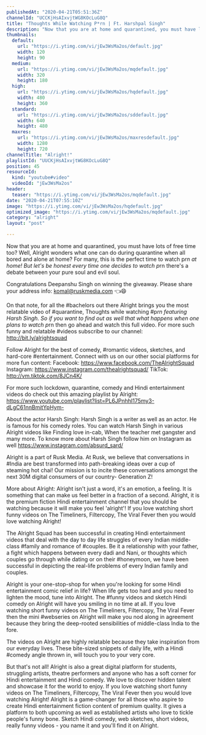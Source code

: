 ```yaml
---
publishedAt: "2020-04-21T05:51:36Z"
channelId: "UCCKjHsAIxvjtWG8KOcLuG8Q"
title: "Thoughts While Watching P*rn | Ft. Harshpal Singh"
description: "Now that you are at home and quarantined, you must have lots of free time too? Well,  Alright wonders what one can do during quarantine when all bored and alone at home? For many, this is the perfect time to watch p*rn at home! But let's be honest every time one decides to watch p*rn there's a debate between your pure soul and evil soul.\n\nCongratulations Deepanshu Singh on winning the giveaway. Please share your address info:\nkomal@ruskmedia.com 👈😄\n\nOn that note, for all the #bachelors out there Alright brings you the most relatable video of #quarantine, Thoughts while watching #p*rn featuring Harsh Singh. So if you want to find out as well that what happens when one plans to watch p*rn then go ahead and watch this full video. For more such funny and relatable #videos subscribe to our channel: http://bit.ly/alrightsquad\n\nFollow Alright for the best of comedy, #romantic videos, sketches, and hard-core #entertainment. Connect with us on our other social platforms for more fun content: Facebook: https://www.facebook.com/TheAlrightSquad Instagram: https://www.instagram.com/thealrightsquad/ TikTok: http://vm.tiktok.com/8JCn4K/\n\nFor more such lockdown, quarantine, comedy and Hindi entertainment videos do check out this amazing playlist by Alright: https://www.youtube.com/playlist?list=PL6JPnhhI175my3-dLgC61nnBmitYpHym-\n\nAbout the actor\nHarsh Singh: Harsh Singh is a writer as well as an actor. He is famous for his comedy roles. You can watch Harsh Singh in various Alright videos like Finding love in-cab, When the teacher met gangster and many more. To know more about Harsh Singh follow him on Instagram as well https://www.instagram.com/absurd_sard/\n\nAlright is a part of Rusk Media. At Rusk, we believe that conversations in #India are best transformed into path-breaking ideas over a cup of steaming hot chai! Our mission is to incite these conversations amongst the next 30M digital consumers of our country- Generation Z!\n\nMore about Alright: Alright isn't just a word, it's an emotion, a feeling. It is something that can make us feel better in a fraction of a second. Alright, it is the premium fiction Hindi entertainment channel that you should be watching because it will make you feel 'alright'! If you love watching short funny videos on The Timeliners, Filtercopy, The Viral Fever then you would love watching Alright!\n\nThe Alright Squad has been successful in creating Hindi entertainment videos that deal with the day to day life struggles of every Indian middle-class #family and romance of #couples. Be it a relationship with your father, a fight which happens between every dadi and Nani, or thoughts which couples go through while dating or on their #honeymoon, we have been successful in depicting the real-life problems of every Indian family and couples.\n\nAlright is your one-stop-shop for when you're looking for some Hindi entertainment comic relief in life? When life gets too hard and you need to lighten the mood, tune into Alright. The #funny videos and sketch Hindi comedy on Alright will have you smiling in no time at all. If you love watching short funny videos on The Timeliners, Filtercopy, The Viral Fever then the mini #webseries on Alright will make you nod along in agreement because they bring the deep-rooted sensibilities of middle-class India to the fore.\n\nThe videos on Alright are highly relatable because they take inspiration from our everyday lives. These bite-sized snippets of daily life, with a Hindi #comedy angle thrown in, will touch you to your very core.\n\nBut that's not all! Alright is also a great digital platform for students, struggling artists, theatre performers and anyone who has a soft corner for Hindi entertainment and Hindi comedy. We love to discover hidden talent and showcase it for the world to enjoy. If you love watching short funny videos on The Timeliners, Filtercopy, The Viral Fever then you would love watching Alright! Alright is a game-changer for all those who aspire to create Hindi entertainment fiction content of premium quality. It gives a platform to both upcoming as well as established artists who love to tickle people's funny bone. Sketch Hindi comedy, web sketches, short videos, really funny videos - you name it and you'll find it on Alright."
thumbnails:
  default:
    url: "https://i.ytimg.com/vi/jEw3WsMa2os/default.jpg"
    width: 120
    height: 90
  medium:
    url: "https://i.ytimg.com/vi/jEw3WsMa2os/mqdefault.jpg"
    width: 320
    height: 180
  high:
    url: "https://i.ytimg.com/vi/jEw3WsMa2os/hqdefault.jpg"
    width: 480
    height: 360
  standard:
    url: "https://i.ytimg.com/vi/jEw3WsMa2os/sddefault.jpg"
    width: 640
    height: 480
  maxres:
    url: "https://i.ytimg.com/vi/jEw3WsMa2os/maxresdefault.jpg"
    width: 1280
    height: 720
channelTitle: "Alright!"
playlistId: "UUCKjHsAIxvjtWG8KOcLuG8Q"
position: 45
resourceId:
  kind: "youtube#video"
  videoId: "jEw3WsMa2os"
header:
  teaser: "https://i.ytimg.com/vi/jEw3WsMa2os/mqdefault.jpg"
date: "2020-04-21T07:55:10Z"
image: "https://i.ytimg.com/vi/jEw3WsMa2os/hqdefault.jpg"
optimized_image: "https://i.ytimg.com/vi/jEw3WsMa2os/mqdefault.jpg"
category: "alright"
layout: "post"

---
```

Now that you are at home and quarantined, you must have lots of free time too? Well,  Alright wonders what one can do during quarantine when all bored and alone at home? For many, this is the perfect time to watch p*rn at home! But let's be honest every time one decides to watch p*rn there's a debate between your pure soul and evil soul.

Congratulations Deepanshu Singh on winning the giveaway. Please share your address info:
komal@ruskmedia.com 👈😄

On that note, for all the #bachelors out there Alright brings you the most relatable video of #quarantine, Thoughts while watching #p*rn featuring Harsh Singh. So if you want to find out as well that what happens when one plans to watch p*rn then go ahead and watch this full video. For more such funny and relatable #videos subscribe to our channel: http://bit.ly/alrightsquad

Follow Alright for the best of comedy, #romantic videos, sketches, and hard-core #entertainment. Connect with us on our other social platforms for more fun content: Facebook: https://www.facebook.com/TheAlrightSquad Instagram: https://www.instagram.com/thealrightsquad/ TikTok: http://vm.tiktok.com/8JCn4K/

For more such lockdown, quarantine, comedy and Hindi entertainment videos do check out this amazing playlist by Alright: https://www.youtube.com/playlist?list=PL6JPnhhI175my3-dLgC61nnBmitYpHym-

About the actor
Harsh Singh: Harsh Singh is a writer as well as an actor. He is famous for his comedy roles. You can watch Harsh Singh in various Alright videos like Finding love in-cab, When the teacher met gangster and many more. To know more about Harsh Singh follow him on Instagram as well https://www.instagram.com/absurd_sard/

Alright is a part of Rusk Media. At Rusk, we believe that conversations in #India are best transformed into path-breaking ideas over a cup of steaming hot chai! Our mission is to incite these conversations amongst the next 30M digital consumers of our country- Generation Z!

More about Alright: Alright isn't just a word, it's an emotion, a feeling. It is something that can make us feel better in a fraction of a second. Alright, it is the premium fiction Hindi entertainment channel that you should be watching because it will make you feel 'alright'! If you love watching short funny videos on The Timeliners, Filtercopy, The Viral Fever then you would love watching Alright!

The Alright Squad has been successful in creating Hindi entertainment videos that deal with the day to day life struggles of every Indian middle-class #family and romance of #couples. Be it a relationship with your father, a fight which happens between every dadi and Nani, or thoughts which couples go through while dating or on their #honeymoon, we have been successful in depicting the real-life problems of every Indian family and couples.

Alright is your one-stop-shop for when you're looking for some Hindi entertainment comic relief in life? When life gets too hard and you need to lighten the mood, tune into Alright. The #funny videos and sketch Hindi comedy on Alright will have you smiling in no time at all. If you love watching short funny videos on The Timeliners, Filtercopy, The Viral Fever then the mini #webseries on Alright will make you nod along in agreement because they bring the deep-rooted sensibilities of middle-class India to the fore.

The videos on Alright are highly relatable because they take inspiration from our everyday lives. These bite-sized snippets of daily life, with a Hindi #comedy angle thrown in, will touch you to your very core.

But that's not all! Alright is also a great digital platform for students, struggling artists, theatre performers and anyone who has a soft corner for Hindi entertainment and Hindi comedy. We love to discover hidden talent and showcase it for the world to enjoy. If you love watching short funny videos on The Timeliners, Filtercopy, The Viral Fever then you would love watching Alright! Alright is a game-changer for all those who aspire to create Hindi entertainment fiction content of premium quality. It gives a platform to both upcoming as well as established artists who love to tickle people's funny bone. Sketch Hindi comedy, web sketches, short videos, really funny videos - you name it and you'll find it on Alright.
